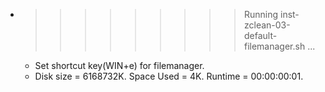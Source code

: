 * >>>>>>>>> Running inst-zclean-03-default-filemanager.sh ...
  * Set shortcut key(WIN+e) for filemanager.
  * Disk size = 6168732K. Space Used = 4K. Runtime = 00:00:00:01.
